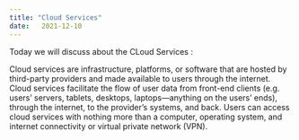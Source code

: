 ```yaml
---
title: "Cloud Services"
date:   2021-12-10
---
```


Today we will discuss about the CLoud Services : 

   Cloud services are infrastructure, platforms, or software that are hosted by third-party providers and made available to users through the internet. 
   Cloud services facilitate the flow of user data from front-end clients (e.g. users’ servers, tablets, desktops, laptops—anything on the users’ ends), through the internet, to the provider’s systems, and back. Users can access cloud services with nothing more than a computer, operating system, and internet connectivity or virtual private network (VPN).
